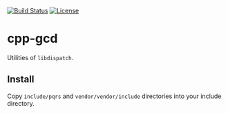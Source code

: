 [![Build Status](https://github.com/pqrs-org/cpp-gcd/workflows/CI/badge.svg)](https://github.com/pqrs-org/cpp-gcd/actions)
[![License](https://img.shields.io/badge/license-Boost%20Software%20License-blue.svg)](https://github.com/pqrs-org/cpp-gcd/blob/main/LICENSE.md)

# cpp-gcd

Utilities of `libdispatch`.

## Install

Copy `include/pqrs` and `vendor/vendor/include` directories into your include directory.
